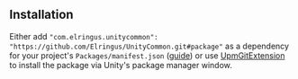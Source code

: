 ## Installation
Either add `"com.elringus.unitycommon": "https://github.com/Elringus/UnityCommon.git#package"` as a dependency for your project's `Packages/manifest.json` ([guide](https://docs.unity3d.com/Manual/upm-git.html)) or use [UpmGitExtension](https://github.com/mob-sakai/UpmGitExtension) to install the package via Unity's package manager window.
